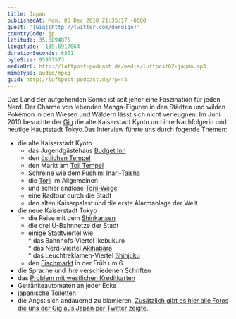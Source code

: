 ```yaml
---
title: Japan
publishedAt: Mon, 06 Dec 2010 21:35:17 +0000
guest: '[Gig](http://twitter.com/dergigo)'
countryCode: jp
latitude: 35.6894875
longitude:  139.6917064
durationSeconds: 6861
byteSize: 95957573
mediaUrl: http://luftpost-podcast.de/media/luftpost02-japan.mp3
mimeType: audio/mpeg
guid: http://luftpost-podcast.de/?p=44
---
```


Das Land der aufgehenden Sonne ist seit jeher eine Faszination für jeden Nerd. Der Charme von lebenden Manga-Figuren in den Städten und wilden Pokémon in den Wiesen und Wäldern lässt sich nicht verleugnen. Im Juni 2010 besuchte der [Gig](http://twitter.com/dergigo) die alte Kaiserstadt Kyoto und ihre Nachfolgerin und heutige Hauptstadt Tokyo.Das Interview führte uns durch fogende Themen:
* die alte Kaiserstadt Kyoto  
   * das Jugendgästehaus [Budget Inn](http://maps.google.de/maps?f=q&source=s%5Fq&hl=de&geocode=&q=Kyoto&sll=52.268157,35.771484&sspn=14.763883,55.898437&ie=UTF8&hq=&hnear=Ky%C5%8Dto,+Pr%C3%A4fektur+Ky%C5%8Dto,+Japan&ll=34.988572,135.753819&spn=0.002426,0.006824&z=18&layer=c&cbll=34.988644,135.753814&panoid=eiYleCY1sbM-Q3coVKG-3A&cbp=12,269.36,,0,7.61)  
   * den [östlichen Tempel](http://maps.google.de/maps?f=q&source=s%5Fq&hl=de&geocode=&q=Kyoto&sll=52.268157,35.771484&sspn=14.763883,55.898437&ie=UTF8&hq=&hnear=Ky%C5%8Dto,+Pr%C3%A4fektur+Ky%C5%8Dto,+Japan&ll=34.990734,135.759237&spn=0.009704,0.027294&z=16&layer=c&cbll=34.990651,135.759226&panoid=L4i6M2O0HO3mSjPBWMwnEQ&cbp=12,235.41,,0,-11.13)  
   * den Markt am [Toji Tempel](http://maps.google.de/maps?f=q&source=s%5Fq&hl=de&geocode=&q=Kyoto&sll=52.268157,35.771484&sspn=14.763883,55.898437&ie=UTF8&hq=&hnear=Ky%C5%8Dto,+Pr%C3%A4fektur+Ky%C5%8Dto,+Japan&ll=34.981195,135.749299&spn=0.01941,0.054588&z=15&layer=c&cbll=34.981195,135.749299&panoid=LoybgpSp1%5FHxlbgclj4xyw&cbp=12,208.31,,0,-7.24)  
   * Schreine wie dem [Fushimi Inari-Taisha](http://de.wikipedia.org/wiki/Fushimi%5FInari-Taisha)  
   * die [Torii](http://www.japan-photo.de/torii.htm) im Allgemeinen  
   * und schier endlose [Torii-Wege](http://www.travel-destination-pictures.com/data/media/69/torii-tunnel%5F1402.jpg)  
   * eine Radtour durch die Stadt  
   * den alten Kaiserpalast und die erste Alarmanlage der Welt
* die neue Kaiserstadt Tokyo  
   * die Reise mit dem [Shinkansen](http://upload.wikimedia.org/wikipedia/commons/b/b4/Shinkansen2809.jpg)  
   * die drei U-Bahnnetze der Stadt  
   * einige Stadtviertel wie  
         * das Bahnhofs-Viertel Ikebukuro  
         * das Nerd-Viertel [Akihabara](http://www.japan-guide.com/e/e3003.html)  
         * das Leuchtreklamen-Viertel [Shinjuku](http://de.wikipedia.org/wiki/Shinjuku%5F%28Shinjuku%29)  
   * den [Fischmarkt](http://www.youtube.com/watch?v=goqWiQr-q6w) in der Früh um 6
* die Sprache und ihre verschiedenen Schriften
* das [Problem mit westlichen Kreditkarten](http://wikitravel.org/de/Japan#Kaufen)
* Getränkeautomaten an jeder Ecke
* japanische [Toiletten](http://upload.wikimedia.org/wikipedia/commons/a/a8/JapaneseToiletBidet.jpg)
* die Angst sich andauernd zu blamieren.
[Zusätzlich gibt es hier alle Fotos die uns der Gig aus Japan per Twitter zeigte](http://ping.fm/user/dergigo/media/).
